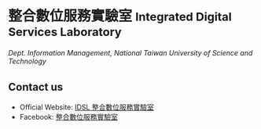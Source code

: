 # 整合數位服務實驗室 <small>Integrated Digital Services Laboratory</small>
###### Dept. Information Management, National Taiwan University of Science and Technology

## Contact us


* Official Website: [IDSL 整合數位服務實驗室](https://idsl.cs.ntust.edu.tw/)
* Facebook: [整合數位服務實驗室](https://facebook.openinapp.co/idslcsntust) 
